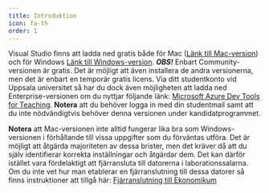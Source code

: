 ```yaml
---
title: Introduktion
icon: fa-th
order: 1
---
```


Visual Studio finns att ladda ned gratis både för Mac ([Länk till Mac-version](https://visualstudio.microsoft.com/vs/mac/)) och för Windows [Länk till Windows-version](https://visualstudio.microsoft.com/vs/). ***OBS!*** Enbart Community-versionen är gratis. Det är möjligt att även installera de andra versionerna, men det är enbart en temporär gratis licens. Via ditt studentkonto vid Uppsala universitet så har du dock även möjligheten att ladda ned Enterprise-versionen om du nyttjar följande länk: [Microsoft Azure Dev Tools for Teaching](https://azureforeducation.microsoft.com/devtools). **Notera** att du behöver logga in med din studentmail samt att du inte nödvändigtvis behöver denna versionen under kandidatprogrammet.

**Notera** att Mac-versionen inte alltid fungerar lika bra som Windows-versionen i förhållande till vissa uppgifter som du förväntas utföra. Det är möjligt att åtgärda majoriteten av dessa brister, men det kräver då att du själv identifierar korrekta inställningar och åtgärdar dem. Det kan därför istället vara fördelaktigt att fjärransluta till datorerna i laborationssalarna. Om du inte vet hur man etablerar en fjärranslutning till dessa datorer så finns instruktioner att tillgå här: [Fjärranslutning till Ekonomikum](https://www.ekonomikum.uu.se/service/itsupport/remotedesktop)
